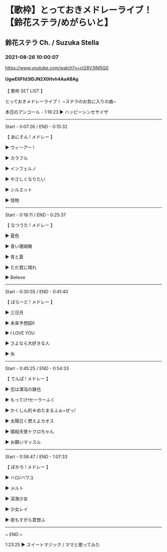 # 【歌枠】とっておきメドレーライブ！【鈴花ステラ/めがらいと】
## 鈴花ステラ Ch. / Suzuka Stella
### 2021-08-26 10:00:07
https://www.youtube.com/watch?v=ct28V3IM5Q0
#### UgwE6Ffd3IDJN2X0Hvh4AaABAg
【 歌枠 SET LIST 】 

とっておきメドレーライブ！ ~ステラのお気に入りの曲~

本日のアンコール - 1:16:23 ▶ ハッピーシンセサイザ

-------------------------------------------------

Start - 0:07:26  /  END - 0:15:32

【 あにそん ! メドレー 】

 ▶ ウィーアー !

 ▶ カラフル

 ▶ インフェルノ

 ▶ やさしくなりたい

 ▶ シルエット

 ▶ 怪物

-------------------------------------------------

Start - 0:18:11  /  END - 0:25:37

【 なつうた ! メドレー 】

 ▶ 夏色

 ▶ 青い珊瑚礁

 ▶ 青と夏

 ▶ ただ君に晴れ

 ▶ Believe

-------------------------------------------------

Start - 0:30:55  /  END - 0:41:40

【 ばらーど ! メドレー 】

 ▶ 三日月

 ▶ 未来予想図Ⅱ

 ▶ I LOVE YOU

 ▶ さよなら大好きな人

 ▶ 糸

-------------------------------------------------

Start - 0:45:25  /  END - 0:54:33

【 でんぱ ! メドレー 】

 ▶ 恋は渾沌の隷也

 ▶ もってけ!セーラーふく

 ▶ かくしん的☆めたまるふぉ~ぜっ!

 ▶ 太陽日く燃えよカオス

 ▶ 撲殺天使ドクロちゃん

 ▶ お願いマッスル

-------------------------------------------------

Start - 0:58:47 / END - 1:07:33

【 ぼかろ ! メドレー 】 

 ▶ ハロ/ハワユ

 ▶ メルト

 ▶ 深海少女 

 ▶ 少女レイ

 ▶ 夜もすがら君想ふ

-------------------------------------------------

~ END ~

1:23:25 ▶ スイートマジック / ママと歌ってみた

